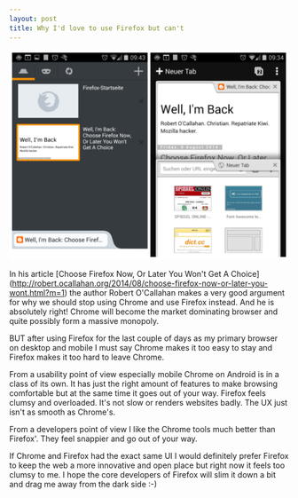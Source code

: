 ```yaml
---
layout: post 
title: Why I'd love to use Firefox but can't
---
```


<img src="/img/firefox-chrome-mibile-on-android-4_4.png" class="img-responsive" alt="regular checkups">

In his article [Choose Firefox Now, Or Later You Won't Get A Choice] (http://robert.ocallahan.org/2014/08/choose-firefox-now-or-later-you-wont.html?m=1) the author Robert O'Callahan makes a very good argument for why we should stop using Chrome and use Firefox instead. And he is absolutely right! Chrome will become the market dominating browser and quite possibly form a massive monopoly.

BUT after using Firefox for the last couple of days as my primary browser on desktop and mobile I must say Chrome makes it too easy to stay and Firefox makes it too hard to leave Chrome.

From a usability point of view especially mobile Chrome on Android is in a class of its own. It has just the right amount of features to make browsing comfortable but at the same time it goes out of your way. Firefox feels clumsy and overloaded. It's not slow or renders websites badly. The UX just isn't as smooth as Chrome's. 

From a developers point of view I like the Chrome tools much better than Firefox'. They feel snappier and go out of your way.

If Chrome and Firefox had the exact same UI I would definitely prefer Firefox to keep the web a more innovative and open place but right now it feels too clumsy to me. I hope the core developers of Firefox will slim it down a bit and drag me away from the dark side :-)
